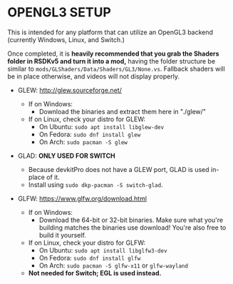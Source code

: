 # OPENGL3 SETUP

This is intended for any platform that can utilize an OpenGL3 backend (currently Windows, Linux, and Switch.) 

Once completed, it is **heavily recommended that you grab the Shaders folder in RSDKv5 and turn it into a mod,** having the folder structure be similar to `mods/GLShaders/Data/Shaders/GL3/None.vs`. Fallback shaders will be in place otherwise, and videos will not display properly.

* GLEW: http://glew.sourceforge.net/
  * If on Windows:
    * Download the binaries and extract them here in "./glew/"
  * If on Linux, check your distro for GLEW:
    * On Ubuntu: `sudo apt install libglew-dev`
    * On Fedora: `sudo dnf install glew`
    * On Arch: `sudo pacman -S glew`   

* GLAD: **ONLY USED FOR SWITCH**
  * Because devkitPro does not have a GLEW port, GLAD is used in-place of it.
  * Install using `sudo dkp-pacman -S switch-glad`.

* GLFW: https://www.glfw.org/download.html 
  * If on Windows: 
    * Download the 64-bit or 32-bit binaries. Make sure what you're building matches the binaries use download!
      You're also free to build it yourself.
  * If on Linux, check your distro for GLFW:
    * On Ubuntu: `sudo apt install libglfw3-dev`
    * On Fedora: `sudo dnf install glfw`
    * On Arch: `sudo pacman -S glfw-x11` or `glfw-wayland`
  * **Not needed for Switch; EGL is used instead.**
